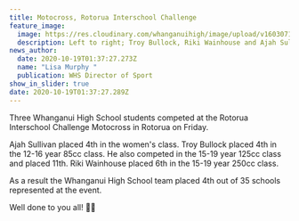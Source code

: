 ```yaml
---
title: Motocross, Rotorua Interschool Challenge
feature_image:
  image: https://res.cloudinary.com/whanganuihigh/image/upload/v1603071529/News/Rotorua_Interschool_Challenge_Motocross_in_Rotorua._Ajah_Sullivan_Troy_Bullock._Riki_Wainhouse..jpg
  description: Left to right; Troy Bullock, Riki Wainhouse and Ajah Sullivan.
news_author:
  date: 2020-10-19T01:37:27.273Z
  name: "Lisa Murphy "
  publication: WHS Director of Sport
show_in_slider: true
date: 2020-10-19T01:37:27.289Z
---
```

Three Whanganui High School students competed at the Rotorua Interschool Challenge Motocross in Rotorua on Friday.

Ajah Sullivan placed 4th in the women's class. Troy Bullock placed 4th in the 12-16 year 85cc class. He also competed in the 15-19 year 125cc class and placed 11th. Riki Wainhouse placed 6th in the 15-19 year 250cc class.

As a result the Whanganui High School team placed 4th out of 35 schools represented at the event.

Well done to you all! 💚💛